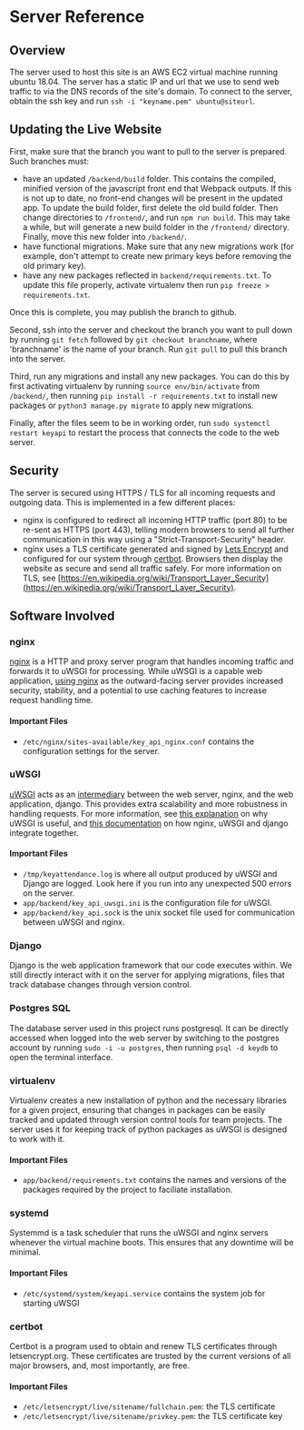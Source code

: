 # Server Reference

## Overview

The server used to host this site is an AWS EC2 virtual machine running ubuntu 18.04. The server has a static IP and url that we use to send web traffic to via the DNS records of the site's domain. To connect to the server, obtain the ssh key and run `ssh -i "keyname.pem" ubuntu@siteurl`.

## Updating the Live Website

First, make sure that the branch you want to pull to the server is prepared. Such branches must:

* have an updated `/backend/build` folder. This contains the compiled, minified version of the javascript front end that Webpack outputs. If this is not up to date, no front-end changes will be present in the updated app. To update the build folder, first delete the old build folder. Then change directories to `/frontend/`, and run `npm run build`. This may take a while, but will generate a new build folder in the `/frontend/` directory. Finally, move this new folder into `/backend/`.
* have functional migrations. Make sure that any new migrations work (for example, don't attempt to create new primary keys before removing the old primary key).
* have any new packages reflected in `backend/requirements.txt`. To update this file properly, activate virtualenv then run `pip freeze > requirements.txt`.

Once this is complete, you may publish the branch to github.

Second, ssh into the server and checkout the branch you want to pull down by running `git fetch` followed by `git checkout branchname`, where 'branchname' is the name of your branch. Run `git pull` to pull this branch into the server.

Third, run any migrations and install any new packages. You can do this by first activating virtualenv by running `source env/bin/activate` from `/backend/`, then running `pip install -r requirements.txt` to install new packages or `python3 manage.py migrate` to apply new migrations.

Finally, after the files seem to be in working order, run `sudo systemctl restart keyapi` to restart the process that connects the code to the web server.

## Security

The server is secured using HTTPS / TLS for all incoming requests and outgoing data. This is implemented in a few different places:

* nginx is configured to redirect all incoming HTTP traffic (port 80) to be re-sent as HTTPS (port 443), telling modern browsers to send all further communication in this way using a "Strict-Transport-Security" header.
* nginx uses a TLS certificate generated and signed by [Lets Encrypt](https://letsencrypt.org/) and configured for our system through [certbot](https://certbot.eff.org/). Browsers then display the website as secure and send all traffic safely. For more information on TLS, see [https://en.wikipedia.org/wiki/Transport_Layer_Security](https://en.wikipedia.org/wiki/Transport_Layer_Security).

## Software Involved

### nginx

[nginx](https://nginx.org/en/) is a HTTP and proxy server program that handles incoming traffic and forwards it to uWSGI for processing. While uWSGI is a capable web application, [using nginx](https://serverfault.com/questions/590819/why-do-i-need-nginx-when-i-have-uwsgi) as the outward-facing server provides increased security, stability, and a potential to use caching features to increase request handling time.

#### Important Files

* `/etc/nginx/sites-available/key_api_nginx.conf` contains the configuration settings for the server.

### uWSGI

[uWSGI](https://uwsgi-docs.readthedocs.io/en/latest/) acts as an [intermediary](https://stackoverflow.com/questions/38601440/what-is-the-point-of-uwsgi) between the web server, nginx, and the web application, django. This provides extra scalability and more robustness in handling requests. For more information, see [this explanation](https://www.fullstackpython.com/wsgi-servers.html) on why uWSGI is useful, and [this documentation](https://uwsgi-docs.readthedocs.io/en/latest/tutorials/Django_and_nginx.html) on how nginx, uWSGI and django integrate together.

#### Important Files

* `/tmp/keyattendance.log` is where all output produced by uWSGI and Django are logged. Look here if you run into any unexpected 500 errors on the server.
* `app/backend/key_api_uwsgi.ini` is the configuration file for uWSGI.
* `app/backend/key_api.sock` is the unix socket file used for communication between uWSGI and nginx.

### Django

Django is the web application framework that our code executes within. We still directly interact with it on the server for applying migrations, files that track database changes through version control.

### Postgres SQL

The database server used in this project runs postgresql. It can be directly accessed when logged into the web server by switching to the postgres account by running `sudo -i -u postgres`, then running `psql -d keydb` to open the terminal interface.

### virtualenv

Virtualenv creates a new installation of python and the necessary libraries for a given project, ensuring that changes in packages can be easily tracked and updated through version control tools for team projects. The server uses it for keeping track of python packages as uWSGI is designed to work with it.

#### Important Files

* `app/backend/requirements.txt` contains the names and versions of the packages required by the project to faciliate installation.

### systemd

Systemmd is a task scheduler that runs the uWSGI and nginx servers whenever the virtual machine boots. This ensures that any downtime will be minimal.

#### Important Files

* `/etc/systemd/system/keyapi.service` contains the system job for starting uWSGI

### certbot

Certbot is a program used to obtain and renew TLS certificates through letsencrypt.org. These certificates are trusted by the current versions of all major browsers, and, most importantly, are free.

#### Important Files

* `/etc/letsencrypt/live/sitename/fullchain.pem`: the TLS certificate
* `/etc/letsencrypt/live/sitename/privkey.pem`: the TLS certificate key